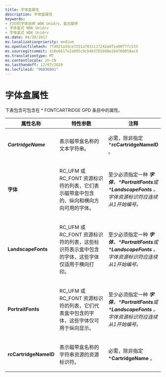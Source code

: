 ```yaml
---
title: 字体盒属性
description: 字体盒属性
keywords:
- 打印机字体说明 WDK Unidrv、盒式磁带
- 字体盒式 WDK Unidrv
- 字体盒式 WDK Unidrv
ms.date: 04/20/2017
ms.localizationpriority: medium
ms.openlocfilehash: 7f4021a3dce7251a7031117242a0fea00f7fc533
ms.sourcegitcommit: 418e6617e2a695c9cb4b37b5b60e264760858acd
ms.translationtype: MT
ms.contentlocale: zh-CN
ms.lasthandoff: 12/07/2020
ms.locfileid: "96836041"
---
```

# <a name="font-cartridge-attributes"></a>字体盒属性





下表包含可包含在 \* FONTCARTRIDGE GPD 条目中的属性。

<table>
<colgroup>
<col width="33%" />
<col width="33%" />
<col width="33%" />
</colgroup>
<thead>
<tr class="header">
<th>属性名称</th>
<th>特性参数</th>
<th>注释</th>
</tr>
</thead>
<tbody>
<tr class="odd">
<td><p><strong><em>CartridgeName</strong></p></td>
<td><p>表示磁带盒名称的文本字符串。</p></td>
<td><p>必需，除非指定 *<strong>rcCartridgeNameID</strong> 。</p></td>
</tr>
<tr class="even">
<td><p><strong></em>字体</strong></p></td>
<td><p>RC_UFM 或 RC_FONT 资源标识符的列表，它们表示磁带盒中包含的、纵向和横向方向可用的字体。</p></td>
<td><p>至少必须指定一种 <em> <strong>字体</strong>，*<strong>PortraitFonts</strong>或 *<strong>LandscapeFonts</strong> 。 字体资源标识符应连续从1开始编号。</p></td>
</tr>
<tr class="odd">
<td><p><strong></em>LandscapeFonts</strong></p></td>
<td><p>RC_UFM 或 RC_FONT 资源标识符的列表，这些标识符表示盒中包含的字体，这些字体仅适用于横向打印。</p></td>
<td><p>至少必须指定一种 <em> <strong>字体</strong>，*<strong>PortraitFonts</strong>或 *<strong>LandscapeFonts</strong> 。 字体资源标识符应连续从1开始编号。</p></td>
</tr>
<tr class="even">
<td><p><strong></em>PortraitFonts</strong></p></td>
<td><p>RC_UFM 或 RC_FONT 资源标识符的列表，它们代表盒中包含的字体，这些字体仅可用于纵向显示。</p></td>
<td><p>至少必须指定一种 <em> <strong>字体</strong>，*<strong>PortraitFonts</strong>或 *<strong>LandscapeFonts</strong> 。 字体资源标识符应连续从1开始编号。</p></td>
</tr>
<tr class="odd">
<td><p><strong></em>rcCartridgeNameID</strong></p></td>
<td><p>表示磁带盒名称的字符串资源的资源标识符。</p></td>
<td><p>必需，除非指定 *<strong>CartridgeName</strong> 。</p></td>
</tr>
</tbody>
</table>

 

 

 




